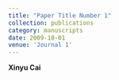 ```yaml
---
title: "Paper Title Number 1"
collection: publications
category: manuscripts
date: 2009-10-01
venue: 'Journal 1'
---
```

__Xinyu Cai__
